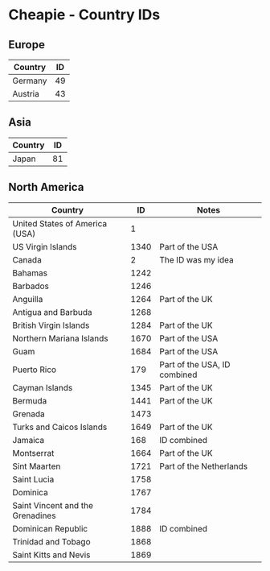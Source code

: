 # Cheapie - Country IDs

## Europe

| Country | ID |
| ------- | -- |
| Germany | 49 |
| Austria | 43 |

## Asia

| Country | ID |
| ------- | -- |
| Japan | 81 |

## North America

| Country | ID | Notes |
| ------- | -- | ----- |
| United States of America (USA) | 1 | |
| US Virgin Islands | 1340 | Part of the USA |
| Canada | 2 | The ID was my idea |
| Bahamas | 1242 | |
| Barbados | 1246 | |
| Anguilla | 1264 | Part of the UK |
| Antigua and Barbuda | 1268 | |
| British Virgin Islands | 1284 | Part of the UK |
| Northern Mariana Islands | 1670 | Part of the USA |
| Guam | 1684 | Part of the USA |
| Puerto Rico | 179 | Part of the USA, ID combined |
| Cayman Islands | 1345 | Part of the UK |
| Bermuda | 1441 | Part of the UK |
| Grenada | 1473 | |
| Turks and Caicos Islands | 1649 | Part of the UK |
| Jamaica | 168 | ID combined |
| Montserrat | 1664 | Part of the UK |
| Sint Maarten | 1721 | Part of the Netherlands |
| Saint Lucia | 1758 | |
| Dominica | 1767 | |
| Saint Vincent and the Grenadines | 1784 | |
| Dominican Republic | 1888 | ID combined |
| Trinidad and Tobago | 1868 | |
| Saint Kitts and Nevis | 1869 | |